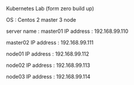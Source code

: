 Kubernetes Lab (form zero build up)

OS : Centos
2 master 3 node

server name :
master01
IP address : 192.168.99.110

master02
IP address : 192.168.99.111

node01
IP address : 192.168.99.112

node02
IP address : 192.168.99.113

node03
IP address : 192.168.99.114

